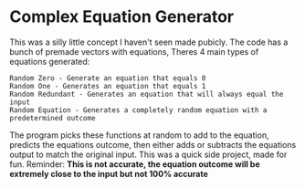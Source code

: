 # Complex Equation Generator
This was a silly little concept I haven't seen made pubicly. The code has a bunch of premade vectors with equations, Theres 4 main types of equations generated:
```
Random Zero - Generate an equation that equals 0
Random One - Generates an equation that equals 1
Random Redundant - Generates an equation that will always equal the input
Random Equation - Generates a completely random equation with a predetermined outcome
```
The program picks these functions at random to add to the equation, predicts the equations outcome, then either adds or subtracts the equations output to match the original input.
This was a quick side project, made for fun. Reminder: **This is not accurate, the equation outcome will be extremely close to the input but not 100% accurate**

